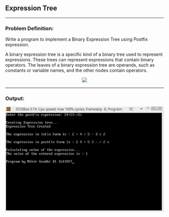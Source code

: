 ## Expression Tree

-----------------------------------------
### Problem Definition:
Write a program to implement a Binary Expression Tree using Postfix expression. 

A binary expression tree is a specific kind of a binary tree used to represent expressions. These trees can represent expressions that contain binary operators. The leaves of a binary expression tree are operands, such as constants or variable names, and the other nodes contain operators. 

<p align="center">
    <img src="./expression-tree.jpg">
</p>

------------------------------------------
### Output:
<p align="center">
    <img src="./output.jpg">
</p>
